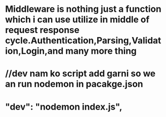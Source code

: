 # Middleware is nothing just a function which i can use  utilize in middle of request response cycle.Authentication,Parsing,Validation,Login,and many more thing

# //dev nam ko script add garni so we an run nodemon in pacakge.json


 # "dev": "nodemon index.js", 

